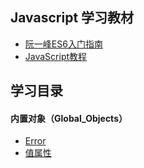 ## Javascript 学习教材

* [阮一峰ES6入门指南](http://es6.ruanyifeng.com/) 
* [JavaScript教程](https://developer.mozilla.org/zh-CN/docs/Web/JavaScript)


## 学习目录

#### 内置对象（Global_Objects）
* [Error](./Global_Objects/Error.MD)
* [值属性](./Global_Objects/value.MD)
